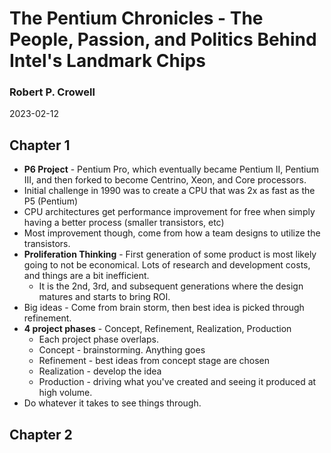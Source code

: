 # The Pentium Chronicles - The People, Passion, and Politics Behind Intel's Landmark Chips

### Robert P. Crowell

2023-02-12

## Chapter 1
* **P6 Project** - Pentium Pro, which eventually became Pentium II, Pentium III, and then forked to become Centrino, Xeon, and Core processors.
* Initial challenge in 1990 was to create a CPU that was 2x as fast as the P5 (Pentium)
* CPU architectures get performance improvement for free when simply having a better process (smaller transistors, etc)
* Most improvement though, come from how a team designs to utilize the transistors. 
* **Proliferation Thinking** - First generation of some product is most likely going to not be economical. Lots of research and development costs, and things are a bit inefficient.
  * It is the 2nd, 3rd, and subsequent generations where the design matures and starts to bring ROI. 
* Big ideas - Come from brain storm, then best idea is picked through refinement.
* **4 project phases** - Concept, Refinement, Realization, Production
  * Each project phase overlaps.
  * Concept - brainstorming. Anything goes
  * Refinement - best ideas from concept stage are chosen
  * Realization - develop the idea
  * Production - driving what you've created and seeing it produced at high volume.
* Do whatever it takes to see things through.

## Chapter 2

